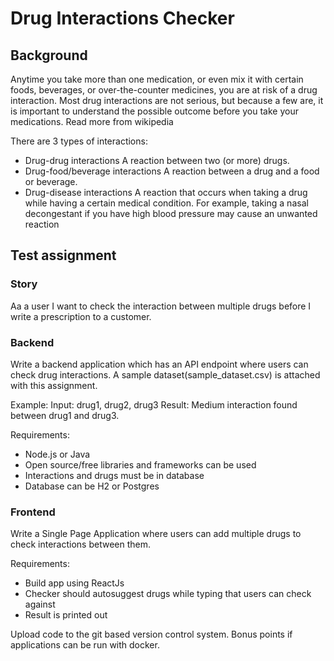 # Drug Interactions Checker

## Background

Anytime you take more than one medication, or even mix it with certain foods, beverages, or over-the-counter medicines, you are at risk of a drug interaction. Most drug interactions are not serious, but because a few are, it is important to understand the possible outcome before you take your medications. Read more from wikipedia

There are 3 types of interactions:

- Drug-drug interactions A reaction between two (or more) drugs.
- Drug-food/beverage interactions A reaction between a drug and a food or beverage.
- Drug-disease interactions A reaction that occurs when taking a drug while having a certain medical condition. For example, taking a nasal decongestant if you have high blood pressure may cause an unwanted reaction

## Test assignment

### Story

Aa a user I want to check the interaction between multiple drugs before I write a prescription to a customer.

### Backend

Write a backend application which has an API endpoint where users can check drug interactions. A sample dataset(sample_dataset.csv) is attached with this assignment.

Example:
Input: drug1, drug2, drug3
Result: Medium interaction found between drug1 and drug3.

Requirements:

- Node.js or Java
- Open source/free libraries and frameworks can be used
- Interactions and drugs must be in database
- Database can be H2 or Postgres

### Frontend

Write a Single Page Application where users can add multiple drugs to check interactions between them.

Requirements:

- Build app using ReactJs
- Checker should autosuggest drugs while typing that users can check against
- Result is printed out

Upload code to the git based version control system. Bonus points if applications can be run with docker.
